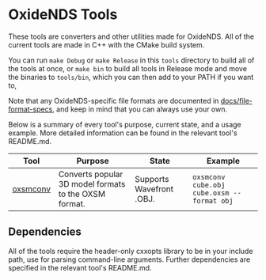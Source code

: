# OxideNDS Tools

These tools are converters and other utilities made for OxideNDS. All of the current tools are made in C++ with the CMake build system.

You can run `make Debug` or `make Release` in this `tools` directory to build all of the tools at once, or `make bin` to build all tools in Release mode and move the binaries to `tools/bin`, which you can then add to your PATH if you want to,

Note that any OxideNDS-specific file formats are documented in [docs/file-format-specs](../docs/file-format-specs), and keep in mind that you can always use your own.

Below is a summary of every tool's purpose, current state, and a usage example. More detailed information can be found in the relevant tool's README.md.

| Tool                 | Purpose                                               | State                    | Example                                    |
| -------------------- | ----------------------------------------------------- | ------------------------ | ------------------------------------------ |
| [oxsmconv](oxsmconv) | Converts popular 3D model formats to the OXSM format. | Supports Wavefront .OBJ. | `oxsmconv cube.obj cube.oxsm --format obj` |

## Dependencies

All of the tools require the header-only cxxopts library to be in your include path, use for parsing command-line arguments. Further dependencies are specified in the relevant tool's README.md.

